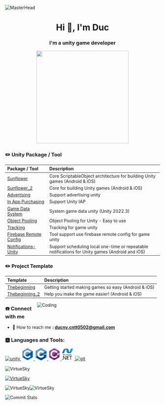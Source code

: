![MasterHead](https://mir-s3-cdn-cf.behance.net/project_modules/fs/54b6c068097599.5b50bca476b9b.gif)
<h1 align="center">Hi 👋, I'm Duc</h1>
<h3 align="center">I'm a unity game developer</h3>

<p align="center">
  <img  src = "https://github-production-user-asset-6210df.s3.amazonaws.com/126542083/274267368-16f24162-5de4-4510-a52d-75f4c1335fc1.PNG" width="300" height = "300">
</p>

<!--
### ✏️ Intro
- 🎗️ I graduated from [University of Engineering and Technology (UET),  Vietnam National University, Hanoi (VNU)](https://uet.vnu.edu.vn/)

- 👨‍💻 I did an internship at [GameLoft Company (Han Studio)](https://www.gameloft.com/gameloft-studios/hanoi)

- 👨‍💻 I am working at [Gamee Studio Company](https://gameestudio.com/)

- 💪 Target: **Develop many good game products on unity engine**

- ⚡ My strengths: **Sociable, funny but always serious at work, good teamwork, always ready to work overtime when needed**
-->

### ✏️ Unity Package / Tool

| Package / Tool | Description  |
| :------------- |:------------ | 
| [Sunflower](https://github.com/VirtueSky/sunflower) | Core ScriptableObject architecture for building Unity games (Android & iOS) | 
| [Sunflower_2](https://github.com/wolf-org/sunflower_2)  | Core for building Unity games (Android & iOS) | 
|[Advertising](https://github.com/wolf-org/advertising-unity)   | Support advertising unity |  
|[In App Purchasing](https://github.com/wolf-org/in-app-purchasing-unity)| Support Unity IAP |
|[Game Data System](https://github.com/wolf-org/game-data-unity)|System game data unity (Unity 2022.3)|
|[Object Pooling](https://github.com/wolf-org/object-pooling-unity)|Object Pooling for Unity - Easy to use|
|[Tracking](https://github.com/wolf-org/app-tracking-unity)|Tracking for game unity|
|[Firebase Remote Config](https://github.com/wolf-org/remote-config-manager-unity)|Tool support use firebase remote config for game unity|
|[Notifications-Unity](https://github.com/wolf-org/notification-unity)|Support scheduling local one-time or repeatable notifications for Unity games (Android and iOS)|

  
### ✏️ Project Template

|Template|Description|
|:---------|:--------|
|[Thebeginning](https://github.com/VirtueSky/TheBeginning)|Getting started making games so easy (Android & iOS)|
|[Thebeginning_2](https://github.com/VirtueSky/TheBeginning_2)|Help you make the game easier! (Android & iOS)|


<!--
### ✏️ Project public Game Unity
<details><summary>⬇️ I developed the game <b>Party Prank: Drink Challenge</b></summary>
  
<img src="https://play-lh.googleusercontent.com/9v3Uf1Se3LOFAfPNAncb3qKMdNN0sqW9gDSUFqOImzPmjSIvOscOtvQN2hULBZdgD8c=w526-h296-rw"/>
  
- [Android](https://play.google.com/store/apps/details?id=com.Gamee.PartyPrankChallenge&hl=en)
- [iOS](https://apps.apple.com/app/id1631497447?fbclid=IwAR1Z3z22adVeAOLo11Ls9eQrJdpJ1DgY1KaRZnCf_npnKtRRtgs4Pk6JzJI)

</details>

<details><summary>⬇️ I developed the game <b>Home Pin 3D</b></summary>

<img src="https://play-lh.googleusercontent.com/hE9KvvMiFbL8DKryRZ1jwmfkDICotSA24Rh-eVQYYkkvK89tSGfDCGSEoMouV5mxoA=w526-h296-rw" />

- [Android](https://play.google.com/store/apps/details?id=com.gamee.brainly.homepin3.pullpin.puzzle)
- [iOS](https://apps.apple.com/vn/app/home-pin-3d/id6451407662?l=vi)
  
</details>
<details><summary>⬇️ I developed the game <b>Left or Right: Fashion MasterD</b></summary>

<img src="https://play-lh.googleusercontent.com/4rR2H9UKDOBkhRhJMSGFx4i6iBZYpftMAphDVw51v2aUi9iWgvbM5sSfN3qDKV-U8ks=w526-h296-rw" />

- [Android](https://play.google.com/store/apps/details?id=com.gamee.leftorright.makeover.fashion)
- [iOS](https://apps.apple.com/vn/app/left-or-right-fashion-master/id6504503529?l=vi)

</details>
<details><summary>⬇️ I developed the game <b>Rainbow Alphabet Escape 3D</b></summary>

<img src="https://play-lh.googleusercontent.com/XKVCtxX_Ws4ksCo18hXieSoeOkoKvZ34CQ07j3-H2AH8b1BLH6WnVPT1F3qGHY8GAbo=w240-h480-rw" width="100" height="100" />

- [Android](https://play.google.com/store/apps/details?id=com.gamee.blue.monster.rainbow.escape&hl=en)

</details>
<details><summary>⬇️ I developed the game <b>Kingdom Defense - Pull The Pin 3D</b></summary>

<img src="https://play-lh.googleusercontent.com/ABaiy7Ftr2sAvOpQOCYKBtS24_31cKN4EN5LvP7xYmNmWJzRxIfz6nJya9fTCtFQEXPw=w240-h480-rw" width="100" height="100" />

- [Android](https://play.google.com/store/apps/details?id=com.gamee.storm.kingdom.puzzle.games&referrer=utm_source%3Dapps.facebook.com%26utm_campaign%3Dfb4a%26utm_content%3D%257B%2522app%2522%253A0%252C%2522t%2522%253A1677418057%252C%2522source%2522%253Anull%257D&fbclid=IwAR30oLX4dIQy7tZIs6kdN1AEvfAu2Qi6nm3CuSGlYXvBgCwqYgxe0VvsgsI)

</details>
<details><summary>⬇️ I developed with the game team <b>Pull Pin Out 3D</b></summary>

<img src="https://play-lh.googleusercontent.com/rOrNUPzIrt6OnXYFA2hojiKWtQIxduAlJrwZCie8EiXSOWTNbxUmxecdu3ouRsV60Q=w526-h296-rw"/>

- [Android](https://play.google.com/store/apps/details?id=com.gamee.pull.pin.puzzle&hl=en)
- [iOS](https://apps.apple.com/us/app/pull-pin-out-3d/id6443933564)

</details>

<details><summary>⬇️ I did maintenance on the game <b>Water Sort: Element Monster</b></summary>

<img src="https://play-lh.googleusercontent.com/Ul2voFT2HWoBhvpHeXwqIIN7lk5ziDYDNo0K8VeiaRIHdqk-3mGebpH7AN4jIFMQy2PT=s48-rw" width="100" height="100" />

- [Android](https://play.google.com/store/apps/details?id=com.gamee.elementsort&hl=en)

</details>

<details><summary>⬇️ Some mini game</summary>

- Game MiniSweeper [Link gitHub](https://github.com/ducnv52/MiniSweeperUnity)
- Game Snack [Link GitHub](https://github.com/ducnv52/Snack)
- Game Rapid Roll [Link GitHub](https://github.com/ducnv52/Rapid-Roll)
- Game Asteroids [Link GitHub](https://github.com/ducnv52/Asteroids_Unity)
- Game Brick Break [Link GitHub](https://github.com/ducnv52/bick-break)  
</details>

### ✏️ Project Game C++
<details><summary>⬇️ Game Hangman C++</summary>

- Source code [Link gitHub](https://github.com/ducnv52/hangManC-)

</details>
<details><summary>⬇️ Game Flappy bird (Internship at Gameloft company)</summary>

- Source code [Link gitHub](https://github.com/ducnv52/intern-summer/tree/master/week3_t6_MiniGameStarter)

</details>

-->

<img align="right" alt="Coding" width="400" src="https://img.etimg.com/thumb/msid-84146083,width-1015,height-761,imgsize-638053,resizemode-8,quality-100/prime/technology-and-startups/booting-up-developer-economy-how-tech-startups-are-helping-coders-build-and-test-software-faster.jpg">

<h3 align="left">☎️ Connect with me</h3>

- 📧 How to reach me **: ducnv.cntt0502@gmail.com**


<p align="left">
</p>

<h3 align="left">🅰️ Languages and Tools:</h3>
<p align="left"> <a href="https://unity.com/" target="_blank" rel="noreferrer"> <img src="https://www.vectorlogo.zone/logos/unity3d/unity3d-icon.svg" alt="unity" width="40" height="40"/> </a> <a href="https://www.cprogramming.com/" target="_blank" rel="noreferrer"> <img src="https://raw.githubusercontent.com/devicons/devicon/master/icons/c/c-original.svg" alt="c" width="40" height="40"/> </a> <a href="https://www.w3schools.com/cpp/" target="_blank" rel="noreferrer"> <img src="https://raw.githubusercontent.com/devicons/devicon/master/icons/cplusplus/cplusplus-original.svg" alt="cplusplus" width="40" height="40"/> </a> <a href="https://www.w3schools.com/cs/" target="_blank" rel="noreferrer"> <img src="https://raw.githubusercontent.com/devicons/devicon/master/icons/csharp/csharp-original.svg" alt="csharp" width="40" height="40"/> </a> <a href="https://dotnet.microsoft.com/" target="_blank" rel="noreferrer"> <img src="https://raw.githubusercontent.com/devicons/devicon/master/icons/dot-net/dot-net-original-wordmark.svg" alt="dotnet" width="40" height="40"/> </a> <a href="https://git-scm.com/" target="_blank" rel="noreferrer"> <img src="https://www.vectorlogo.zone/logos/git-scm/git-scm-icon.svg" alt="git" width="40" height="40"/> </a></p>

<p><img align="center" src="https://github-readme-stats-sigma-five.vercel.app/api/top-langs?username=VirtueSky&show_icons=true&locale=en&layout=compact" alt="VirtueSky" /></p>
<p align="left"> <a href="https://github.com/VirtueSky"><img src="https://github-profile-trophy.vercel.app/?username=VirtueSky" alt="VirtueSky" /></a> </p>

<p><img align="left" src="https://github-readme-stats-sigma-five.vercel.app/api?username=VirtueSky&show_icons=true&locale=en" alt="VirtueSky" /></p>
<p>&nbsp;<img align="left" src="https://github-readme-streak-stats.herokuapp.com/?user=VirtueSky&" alt="VirtueSky" /></p>

 ![Commit Stats](https://github-readme-activity-graph.vercel.app/graph?username=VirtueSky&theme=react-dark&point=66ccff) 
